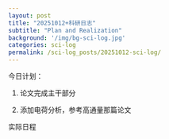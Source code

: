 ```yaml
---
layout: post
title: "20251012+科研日志"
subtitle: "Plan and Realization"
background: '/img/bg-sci-log.jpg'
categories: sci-log
permalink: /sci-log_posts/20251012-sci-log/
---
```


今日计划：

1. 论文完成主干部分

2. 添加电荷分析，参考高通量那篇论文


实际日程

